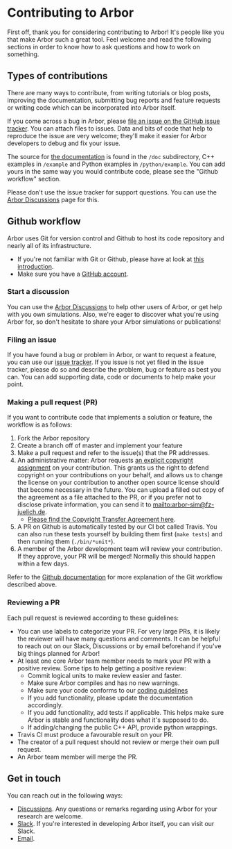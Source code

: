 # Contributing to Arbor

First off, thank you for considering contributing to Arbor! It's people like you that
make Arbor such a great tool. Feel welcome and read the following sections in order to
know how to ask questions and how to work on something.

## Types of contributions

There are many ways to contribute, from writing tutorials or blog posts, improving the
documentation, submitting bug reports and feature requests or writing code which can be
incorporated into Arbor itself.

If you come across a bug in Arbor, please [file an issue on the GitHub issue tracker](https://github.com/arbor-sim/arbor/issues/new).
You can attach files to issues. Data and bits of code that help to reproduce the issue
are very welcome; they'll make it easier for Arbor developers to debug and fix your issue.

The source for [the documentation](https://arbor.readthedocs.io) is found in the `/doc` subdirectory,
C++ examples in `/example` and Python examples in `/python/example`. You can add yours in the same way
you would contribute code, please see the "Github workflow" section.

Please don't use the issue tracker for support questions. You can use the [Arbor Discussions](https://github.com/arbor-sim/arbor/discussions)
page for this.

## Github workflow

Arbor uses Git for version control and Github to host its code repository and nearly
all of its infrastructure.

* If you're not familiar with Git or Github, please have at look at
[this introduction](https://docs.github.com/en/free-pro-team@latest/github/getting-started-with-github/set-up-git).
* Make sure you have a [GitHub account](https://github.com/signup/free).

### Start a discussion

You can use the [Arbor Discussions](https://github.com/arbor-sim/arbor/discussions) to help other users of Arbor,
or get help with you own simulations. Also, we're eager to discover what you're using Arbor for, so don't hesitate
to share your Arbor simulations or publications!

### Filing an issue

If you have found a bug or problem in Arbor, or want to request a feature, you can use our
[issue tracker](https://github.com/arbor-sim/arbor/issues). If you issue is not yet filed in the issue tracker,
please do so and describe the problem, bug or feature as best you can. You can add supporting data, code or documents
to help make your point.

### Making a pull request (PR)

If you want to contribute code that implements a solution or feature, the workflow is as follows:

1. Fork the Arbor repository
2. Create a branch off of master and implement your feature
3. Make a pull request and refer to the issue(s) that the PR addresses.
4. An administrative matter: Arbor requests [an explicit copyright assignment](https://en.wikipedia.org/wiki/Copyright_transfer_agreement)
on your contribution. This grants us the right to defend copyright on your contributions on your behalf,
and allows us to change the license on your contribution to another open source license should that become
necessary in the future. You can upload a filled out copy of the agreement as a file attached to the PR, or
if you prefer not to disclose private information, you can send it to <mailto:arbor-sim@fz-juelich.de>.
    * [Please find the Copyright Transfer Agreement here](https://github.com/arbor-sim/arbor-materials/tree/master/copyright-transfer-agreement).
5. A PR on Github is automatically tested by our CI bot called Travis. You can also run these tests yourself
by building them first (`make tests`) and then running them (`./bin/*unit*`).
6. A member of the Arbor development team will review your contribution. If they approve,
your PR will be merged! Normally this should happen within a few days.

Refer to the [Github documentation](https://docs.github.com/en/free-pro-team@latest/github/collaborating-with-issues-and-pull-requests/creating-a-pull-request)
for more explanation of the Git workflow described above.

### Reviewing a PR

Each pull request is reviewed according to these guidelines:

* You can use labels to categorize your PR. For very large PRs, it is likely the reviewer will have
many questions and comments. It can be helpful to reach out on our Slack, Discussions or by email
beforehand if you've big things planned for Arbor!
* At least one core Arbor team member needs to mark your PR with a positive review. Some tips to
help getting a positive review:
    * Commit logical units to make review easier and faster.
    * Make sure Arbor compiles and has no new warnings.
    * Make sure your code conforms to our [coding guidelines](https://github.com/arbor-sim/arbor/wiki/Coding-Style-Guidelines)
    * If you add functionality, please update the documentation accordingly.
    * If you add functionality, add tests if applicable. This helps make sure Arbor is stable and
    functionality does what it's supposed to do.
    * If adding/changing the public C++ API, provide python wrappings.
* Travis CI must produce a favourable result on your PR.
* The creator of a pull request should not review or merge their own pull request.
* An Arbor team member will merge the PR.

## Get in touch

You can reach out in the following ways:

* [Discussions](https://github.com/arbor-sim/arbor/discussions). Any questions or remarks regarding using Arbor
for your research are welcome.
* [Slack](https://mcnest.slack.com). If you're interested in developing Arbor itself, you can visit our Slack.
* [Email](mailto:arbor-sim@fz-juelich.de).
